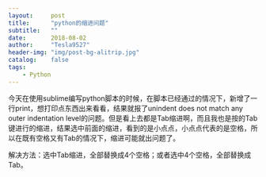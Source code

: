 ```yaml
---
layout:     post
title:      "python的缩进问题"
subtitle:   ""
date:       2018-08-02
author:     "Tesla9527"
header-img: "img/post-bg-alitrip.jpg"
catalog:    false
tags:
    - Python    
---
```


今天在使用sublime编写python脚本的时候，在脚本已经通过的情况下，新增了一行print，想打印点东西出来看看，结果就报了unindent does not match any outer indentation level的问题。但是看上去都是Tab缩进啊，而且我也是按的Tab键进行的缩进，结果选中前面的缩进，看到的是小点点，小点点代表的是空格，所以在既有空格又有Tab的情况下，缩进可能就出问题了。

解决方法：选中Tab缩进，全部替换成4个空格；或者选中4个空格，全部替换成Tab。